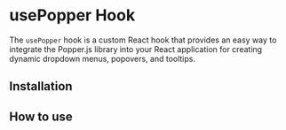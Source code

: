 # usePopper Hook

The `usePopper` hook is a custom React hook that provides an easy way to integrate the Popper.js library into your React application for creating dynamic dropdown menus, popovers, and tooltips.

## Installation

## How to use
